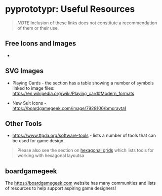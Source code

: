 # pyprototypr: Useful Resources

> *NOTE* Inclusion of these links does not constitute a recommendation of them or
> their use.

## Free Icons and Images

*

## SVG Images

* Playing Cards - the section has a table showing a number of symbols linked
  to image files: https://en.wikipedia.org/wiki/Playing_card#Modern_formats

* New Suit Icons - https://boardgamegeek.com/image/7928106/bmorayta1

## Other Tools

* https://www.ttgda.org/software-tools - lists a number of tools that can be
  used for game design.

> Please also see the section on [hexagonal grids](hexagonal_grids.md) which lists
> tools for working with hexagonal layoutsa

## boardgamegeek

The https://boardgamegeek.com website has many communities and lists of resources
to help support aspiring game designers!
